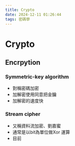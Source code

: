 ```yaml
---
title: Crypto
date: 2024-12-11 01:26:44
tags: 密碼學
---
```


# Crypto


## Encrpytion

### Symmetric-key algorithm

- 對稱密碼加密
- 加解密使用同意把金鑰
- 加解密的速度快

### Stream cipher

- 又稱資料流加密、劉嘉蜜
- 通常是以bit為單位做Xor 運算
- 目前






